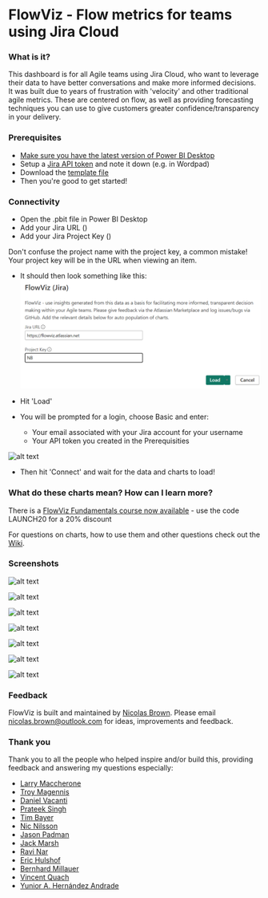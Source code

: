 # FlowViz - Flow metrics for teams using Jira Cloud
### What is it?
This dashboard is for all Agile teams using Jira Cloud, who want to leverage their data to have better conversations and make more informed decisions. It was built due to years of frustration with 'velocity' and other traditional agile metrics. These are centered on flow, as well as providing forecasting techniques you can use to give customers greater confidence/transparency in your delivery.

### Prerequisites
* [Make sure you have the latest version of Power BI Desktop](https://aka.ms/pbiSingleInstaller)
* Setup a [Jira API token]() and note it down (e.g. in Wordpad)
* Download the [template file]()
* Then you're good to get started!

### Connectivity
* Open the .pbit file in Power BI Desktop
* Add your Jira URL ()
* Add your Jira Project Key ()

Don't confuse the project name with the project key, a common mistake! Your project key will be in the URL when viewing an item.

* It should then look something like this:
![alt text](https://raw.githubusercontent.com/nbrown02/FlowViz-Jira/main/Screenshots/Login1.png)

* Hit 'Load' 
* You will be prompted for a login, choose Basic and enter:
  - Your email associated with your Jira account for your username
  - Your API token you created in the Prerequisities

![alt text](https://raw.githubusercontent.com/nbrown02/FlowViz-Jira/main/Screenshots/Login2.png)

* Then hit 'Connect' and wait for the data and charts to load!

### What do these charts mean? How can I learn more?
There is a [FlowViz Fundamentals course now available](https://flowviz.thinkific.com/courses/fundamentals) - use the code LAUNCH20 for a 20% discount

For questions on charts, how to use them and other questions check out the [Wiki](https://github.com/nbrown02/FlowViz-Jira/wiki).

### Screenshots
![alt text](https://raw.githubusercontent.com/nbrown02/FlowViz-Jira/main/Screenshots/FlowViz.gif)

![alt text](https://raw.githubusercontent.com/nbrown02/FlowViz-Jira/main/Screenshots/FlowViz%20Dark%20Mode.gif)

![alt text](https://raw.githubusercontent.com/nbrown02/FlowViz-Jira/main/Screenshots/FlowViz%20Page%202.png)

![alt text](https://raw.githubusercontent.com/nbrown02/FlowViz-Jira/main/Screenshots/FlowViz%20Page%203.png)

![alt text](https://raw.githubusercontent.com/nbrown02/FlowViz-Jira/main/Screenshots/FlowViz%20Page%204.png)

![alt text](https://raw.githubusercontent.com/nbrown02/FlowViz-Jira/main/Screenshots/FlowViz%20Page%205.png)

![alt text](https://raw.githubusercontent.com/nbrown02/FlowViz-Jira/main/Screenshots/FlowViz%20Page%206.png)

### Feedback
FlowViz is built and maintained by [Nicolas Brown](https://www.nicolasbrown.co.uk/). Please email nicolas.brown@outlook.com for ideas, improvements and feedback.

### Thank you

Thank you to all the people who helped inspire and/or build this, providing feedback and answering my questions especially:
* [Larry Maccherone](https://twitter.com/LMaccherone)
* [Troy Magennis](https://twitter.com/t_magennis)
* [Daniel Vacanti](https://twitter.com/danvacanti)
* [Prateek Singh](https://twitter.com/singhpr)
* [Tim Bayer](https://www.linkedin.com/in/tim-bayer-4ab28783/)
* [Nic Nilsson](https://www.linkedin.com/in/nicholas-nilsson-6b601225/)
* [Jason Padman](https://www.linkedin.com/in/jasonpadman)
* [Jack Marsh](https://www.linkedin.com/in/jack-marsh-1a1aa564)
* [Ravi Nar](https://www.linkedin.com/in/ravinar)
* [Eric Hulshof](https://www.linkedin.com/in/eric-hulshof-485a0868/)
* [Bernhard Millauer](https://github.com/SeriousM)
* [Vincent Quach](https://www.linkedin.com/in/vincentquach)
* [Yunior A. Hernández Andrade](https://www.linkedin.com/in/yuniorhdez)
